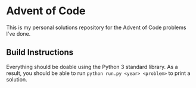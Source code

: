 # Advent of Code

This is my personal solutions repository for the Advent of Code problems I've done.

## Build Instructions

Everything should be doable using the Python 3 standard library. As a result, you should be able to
run `python run.py <year> <problem>` to print a solution.
